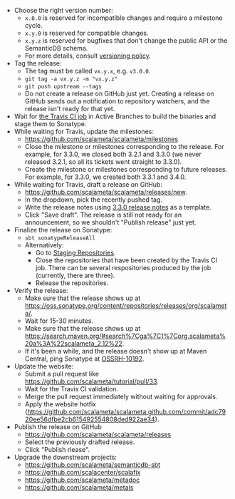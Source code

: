 * Choose the right version number:
  * `x.0.0` is reserved for incompatible changes and require a milestone cycle.
  * `x.y.0` is reserved for compatible changes.
  * `x.y.z` is reserved for bugfixes that don't change the public API or the SemanticDB schema.
  * For more details, consult [versioning policy](VERSIONING.md).
* Tag the release:
  * The tag must be called `vx.y.x`, e.g. `v3.0.0`.
  * `git tag -a vx.y.z -m "vx.y.z"`
  * `git push upstream --tags`
  * Do not create a release on GitHub just yet. Creating a release on GitHub
    sends out a notification to repository watchers, and the release isn't ready for that yet.
* Wait for [the Travis CI job](https://travis-ci.org/scalameta/scalameta/branches)
  in Active Branches to build the binaries and stage them to Sonatype.
* While waiting for Travis, update the milestones:
  * https://github.com/scalameta/scalameta/milestones
  * Close the milestone or milestones corresponding to the release.
    For example, for 3.3.0, we closed both 3.2.1 and 3.3.0 (we never
    released 3.2.1, so all its tickets went straight to 3.3.0).
  * Create the milestone or milestones corresponding to future releases.
    For example, for 3.3.0, we created both 3.3.1 and 3.4.0.
* While waiting for Travis, draft a release on GitHub:
  * https://github.com/scalameta/scalameta/releases/new.
  * In the dropdown, pick the recently pushed tag.
  * Write the release notes using [3.3.0 release notes](https://github.com/scalameta/scalameta/releases/tag/v3.3.0)
    as a template.
  * Click "Save draft". The release is still not ready for an announcement,
    so we shouldn't "Publish release" just yet.
* Finalize the release on Sonatype:
  * `sbt sonatypeReleaseAll`
  * Alternatively:
    * Go to [Staging Repositories](https://oss.sonatype.org/#stagingRepositories).
    * Close the repositories that have been created by the Travis CI job.
    There can be several respositories produced by the job (currently, there are three).
    * Release the repositories.
* Verify the release:
  * Make sure that the release shows up at https://oss.sonatype.org/content/repositories/releases/org/scalameta/.
  * Wait for 15-30 minutes.
  * Make sure that the release shows up at https://search.maven.org/#search%7Cga%7C1%7Corg.scalameta%20a%3A%22scalameta_2.12%22.
  * If it's been a while, and the release doesn't show up at Maven Central,
    ping Sonatype at [OSSRH-10192](https://issues.sonatype.org/browse/OSSRH-10192).
* Update the website:
  * Submit a pull request like https://github.com/scalameta/tutorial/pull/33.
  * Wait for the Travis CI validation.
  * Merge the pull request immediately without waiting for approvals.
  * Apply the website hotfix (https://github.com/scalameta/scalameta.github.com/commit/adc7920ee56dfbe2cb615492554808ded922ae34).
* Publish the release on GitHub
  * https://github.com/scalameta/scalameta/releases
  * Select the previously drafted release.
  * Click "Publish rlease".
* Upgrade the downstream projects:
  * https://github.com/scalameta/semanticdb-sbt
  * https://github.com/scalacenter/scalafix
  * https://github.com/scalameta/metadoc
  * https://github.com/scalameta/metals
